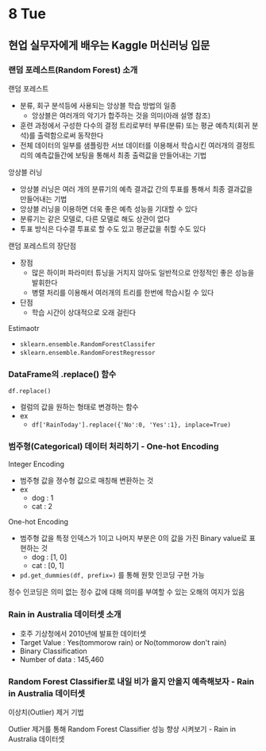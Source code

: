 # 8 Tue

## 현업 실무자에게 배우는 Kaggle 머신러닝 입문

### 랜덤 포레스트\(Random Forest\) 소개

랜덤 포레스트

* 분류, 회구 분석등에 사용되는 앙상블 학습 방법의 일종
  * 앙상블은 여러개의 악기가 합주하는 것을 의미\(아래 설명 참조\)
* 훈련 과정에서 구성한 다수의 결정 트리로부터 부류\(분류\) 또는 평균 예측치\(회귀 분석\)를 출력함으로써 동작한다
* 전체 데이터의 일부를 샘플링한 서브 데이터를 이용해서 학습시킨 여러개의 결정트리의 예측값들간에 보팅을 통해서 최종 출력값을 만들어내는 기법

앙상블 러닝

* 앙상블 러닝은 여러 개의 분류기의 예측 결과값 간의 투표를 통해서 최종 결과값을 만들어내는 기법
* 앙상블 러닝을 이용하면 더욱 좋은 예측 성능을 기대할 수 있다
* 분류기는 같은 모델로, 다른 모델로 해도 상관이 없다
* 투표 방식은 다수결 투표로 할 수도 있고 평균값을 취할 수도 있다

랜덤 포레스트의 장단점

* 장점
  * 많은 하이퍼 파라미터 튜닝을 거치지 않아도 일반적으로 안정적인 좋은 성능을 발휘한다
  * 병렬 처리를 이용해서 여러개의 트리를 한번에 학습시킬 수 있다
* 단점
  * 학습 시간이 상대적으로 오래 걸린다

Estimaotr

* `sklearn.ensemble.RandomForestClassifer`
* `sklearn.ensemble.RandomForestRegressor`



### DataFrame의 .replace\(\) 함수

`df.replace()`

* 컬럼의 값을 원하는 형태로 변경하는 함수
* ex
  * `df['RainToday'].replace({'No':0, 'Yes':1}, inplace=True)`



### 범주형\(Categorical\) 데이터 처리하기 - One-hot Encoding

Integer Encoding

* 범주형 값을 졍수형 값으로 매칭해 변환하는 것
* ex
  * dog : 1
  * cat : 2

One-hot Encoding

* 범주형 값을 특정 인덱스가 1이고 나머지 부분은 0의 값을 가진 Binary value로 표현하는 것
  * dog : \[1, 0\]
  * cat : \[0, 1\]
* `pd.get_dummies(df, prefix=)` 를 통해 원핫 인코딩 구현 가능

정수 인코딩은 의미 없는 정수 값에 대해 의미를 부여할 수 있는 오해의 여지가 있음





### Rain in Australia 데이터셋 소개

* 호주 기상청에서 2010년에 발표한 데이터셋
* Target Value : Yes\(tommorow rain\) or No\(tommorow don't rain\)
* Binary Classification
* Number of data : 145,460



### Random Forest Classifier로 내일 비가 올지 안올지 예측해보자 - Rain in Australia 데이터셋

이상치\(Outlier\) 제거 기법

Outlier 제거를 통해 Random Forest Classifier 성능 향상 시켜보기 - Rain in Australia 데이터셋

